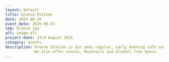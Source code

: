 ```yaml
---
layout: default
title: Groove Station
date: 2025-08-20
event_date: 2025-08-23
img: Groove.jpg
alt: image-alt
project-date: 23rd August 2025
category: events
description: Groove Station is our semi-regular, early evening cafe social event. Showcasing bands and DJ’s and also hosting Album and Exhibition launches.
             We also offer snacks, Mocktails and Alcohol free beers.
---
```

